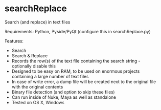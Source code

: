 searchReplace
=============

Search (and replace) in text files

Requirements: Python, Pyside/PyQt (configure this in searchReplace.py)

Features:
* Search
* Search & Replace
* Records the row(s) of the text file containing the search string - optionally disable this
* Designed to be easy on RAM, to be used on enormous projects containing a large number of text files
* In case of write error, a dump file will be created next to the original file with the original contents
* Binary file detection (and option to skip these files)
* Can run inside of Nuke, Maya as well as standalone
* Tested on OS X, Windows
